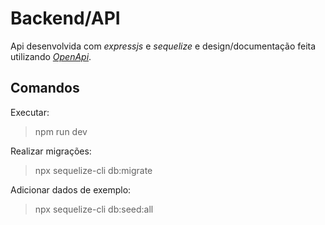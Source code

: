 # Backend/API

Api desenvolvida com *expressjs* e *sequelize* e design/documentação feita utilizando *[OpenApi](https://www.openapis.org/)*.

## Comandos
Executar:
> npm run dev

Realizar migrações:
> npx sequelize-cli db:migrate

Adicionar dados de exemplo:
> npx sequelize-cli db:seed:all